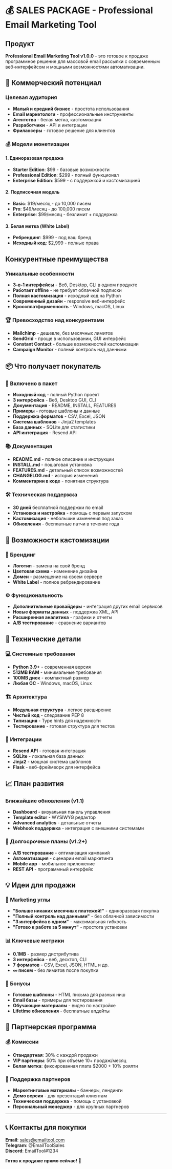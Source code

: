 # 💰 SALES PACKAGE - Professional Email Marketing Tool

## Продукт

**Professional Email Marketing Tool v1.0.0** - это готовое к продаже программное решение для массовой email рассылки с современным веб-интерфейсом и мощными возможностями автоматизации.

## 💼 Коммерческий потенциал

### Целевая аудитория
- **Малый и средний бизнес** - простота использования
- **Email маркетологи** - профессиональные инструменты  
- **Агентства** - белая метка, кастомизация
- **Разработчики** - API и интеграции
- **Фрилансеры** - готовое решение для клиентов

### 💰 Модели монетизации

#### 1. Единоразовая продажа
- **Starter Edition**: $99 - базовые возможности
- **Professional Edition**: $299 - полный функционал
- **Enterprise Edition**: $599 - с поддержкой и кастомизацией

#### 2. Подписочная модель  
- **Basic**: $19/месяц - до 10,000 писем
- **Pro**: $49/месяц - до 100,000 писем
- **Enterprise**: $99/месяц - безлимит + поддержка

#### 3. Белая метка (White Label)
- **Ребрендинг**: $999 - под ваш бренд
- **Исходный код**: $2,999 - полные права

## Конкурентные преимущества

### Уникальные особенности
- **3-в-1 интерфейсы** - Веб, Desktop, CLI в одном продукте
- **Работает offline** - не требует облачной подписки
- **Полная кастомизация** - исходный код на Python
- **Современный дизайн** - responsive веб-интерфейс
- **Кроссплатформенность** - Windows, macOS, Linux

### 🏆 Превосходство над конкурентами
- **Mailchimp** - дешевле, без месячных лимитов
- **SendGrid** - проще в использовании, GUI интерфейс
- **Constant Contact** - больше возможностей кастомизации
- **Campaign Monitor** - полный контроль над данными

## 📦 Что получает покупатель

### 🎁 Включено в пакет
- **Исходный код** - полный Python проект
- **3 интерфейса** - Веб, Desktop GUI, CLI
- **Документация** - README, INSTALL, FEATURES
- **Примеры** - готовые шаблоны и данные
- **Поддержка форматов** - CSV, Excel, JSON
- **Система шаблонов** - Jinja2 templates
- **База данных** - SQLite для статистики
- **API интеграция** - Resend API

### 📚 Документация
- **README.md** - полное описание и инструкции
- **INSTALL.md** - пошаговая установка
- **FEATURES.md** - детальный список возможностей
- **CHANGELOG.md** - история изменений
- **Комментарии в коде** - понятная структура

### 🛠️ Техническая поддержка
- **30 дней** бесплатной поддержки по email
- **Установка и настройка** - помощь с первым запуском
- **Кастомизация** - небольшие изменения под заказ
- **Обновления** - бесплатные патчи в течение года

## 🎨 Возможности кастомизации

### 🌈 Брендинг
- **Логотип** - замена на свой бренд
- **Цветовая схема** - изменение дизайна
- **Домен** - размещение на своем сервере
- **White Label** - полное ребрендирование

### ⚙️ Функциональность  
- **Дополнительные провайдеры** - интеграция других email сервисов
- **Новые форматы данных** - поддержка XML, API
- **Расширенная аналитика** - графики и отчеты
- **A/B тестирование** - сравнение вариантов

## 🔧 Технические детали

### 💻 Системные требования
- **Python 3.9+** - современная версия
- **512MB RAM** - минимальные требования
- **100MB диск** - компактный размер
- **Любая ОС** - Windows, macOS, Linux

### 🏗️ Архитектура
- **Модульная структура** - легкое расширение
- **Чистый код** - следование PEP 8
- **Типизация** - Type hints для надежности
- **Тестирование** - готовая структура для тестов

### 🔌 Интеграции
- **Resend API** - готовая интеграция
- **SQLite** - локальная база данных
- **Jinja2** - мощная система шаблонов
- **Flask** - веб-фреймворк для интерфейса

## 📈 План развития

### Ближайшие обновления (v1.1)
- **Dashboard** - визуальная панель управления
- **Template editor** - WYSIWYG редактор
- **Advanced analytics** - детальные отчеты
- **Webhook поддержка** - интеграция с внешними системами

### 🚀 Долгосрочные планы (v1.2+)
- **A/B тестирование** - оптимизация кампаний
- **Автоматизация** - сценарии email маркетинга
- **Mobile app** - мобильное приложение
- **REST API** - программный интерфейс

## 💡 Идеи для продажи

### 🎯 Marketing углы
- **"Больше никаких месячных платежей!"** - единоразовая покупка
- **"Полный контроль над данными"** - без облачной зависимости  
- **"3 интерфейса в одном"** - максимальная гибкость
- **"Готово к работе за 5 минут"** - простота установки

### 📊 Ключевые метрики
- **0.1MB** - размер дистрибутива
- **3 интерфейса** - веб, десктоп, CLI
- **7 форматов** - CSV, Excel, JSON, HTML и др.
- **∞ писем** - без лимитов после покупки

### 🎁 Бонусы
- **Готовые шаблоны** - HTML письма для разных ниш
- **Email базы** - примеры для тестирования
- **Обучающие материалы** - видео по настройке
- **Lifetime обновления** - бесплатные апдейты

## 🤝 Партнерская программа

### 💰 Комиссии
- **Стандартная**: 30% с каждой продажи
- **VIP партнеры**: 50% при объеме 10+ продаж/месяц
- **Белая метка**: фиксированная плата $2000 + 10% роялти

### 🎯 Поддержка партнеров
- **Маркетинговые материалы** - баннеры, лендинги
- **Демо версия** - для презентаций клиентам
- **Техническая поддержка** - помощь с установкой
- **Персональный менеджер** - для крупных партнеров

---

## 📞 Контакты для покупки

**Email**: sales@emailtool.com  
**Telegram**: @EmailToolSales  
**Discord**: EmailTool#1234

**Готов к продаже прямо сейчас! 🚀**